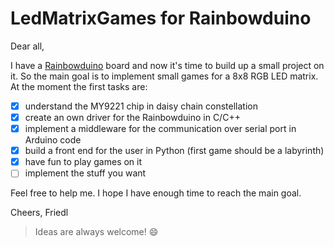 # LedMatrixGames for Rainbowduino

Dear all,

I have a [Rainbowduino](http://www.seeedstudio.com/wiki/Rainbowduino_v3.0) board and now it's time to build up a small project on it. So the main goal is to implement small games for a 8x8 RGB LED matrix. At the moment the first tasks are:
- [x] understand the MY9221 chip in daisy chain constellation
- [x] create an own driver for the Rainbowduino in C/C++
- [x] implement a middleware for the communication over serial port in Arduino code
- [x] build a front end for the user in Python (first game should be a labyrinth)
- [x] have fun to play games on it
- [ ] implement the stuff you want

Feel free to help me. I hope I have enough time to reach the main goal.

Cheers,
Friedl

> Ideas are always welcome! :smile:


